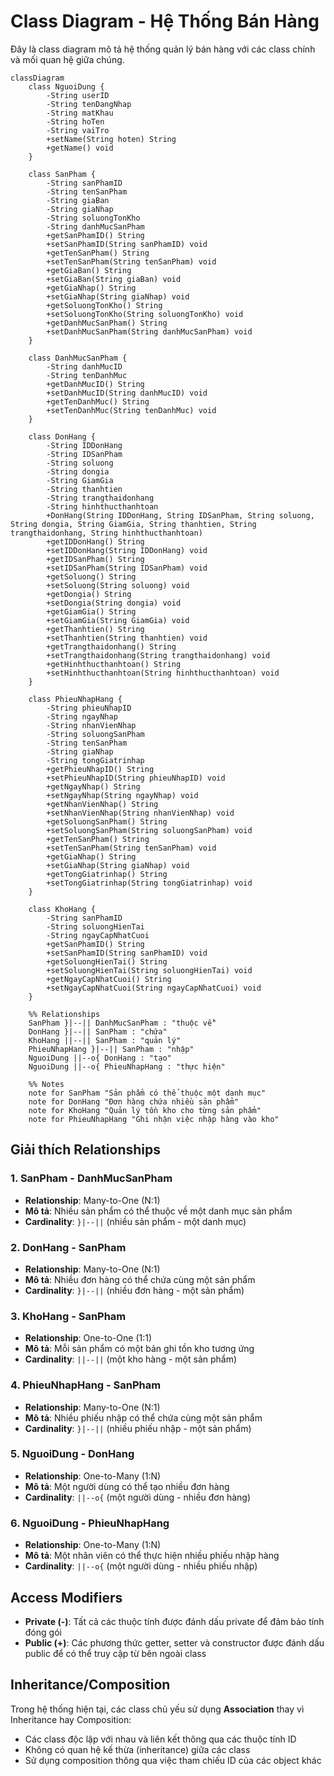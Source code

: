 # Class Diagram - Hệ Thống Bán Hàng

Đây là class diagram mô tả hệ thống quản lý bán hàng với các class chính và mối quan hệ giữa chúng.

```mermaid
classDiagram
    class NguoiDung {
        -String userID
        -String tenDangNhap
        -String matKhau
        -String hoTen
        -String vaiTro
        +setName(String hoten) String
        +getName() void
    }

    class SanPham {
        -String sanPhamID
        -String tenSanPham
        -String giaBan
        -String giaNhap
        -String soluongTonKho
        -String danhMucSanPham
        +getSanPhamID() String
        +setSanPhamID(String sanPhamID) void
        +getTenSanPham() String
        +setTenSanPham(String tenSanPham) void
        +getGiaBan() String
        +setGiaBan(String giaBan) void
        +getGiaNhap() String
        +setGiaNhap(String giaNhap) void
        +getSoluongTonKho() String
        +setSoluongTonKho(String soluongTonKho) void
        +getDanhMucSanPham() String
        +setDanhMucSanPham(String danhMucSanPham) void
    }

    class DanhMucSanPham {
        -String danhMucID
        -String tenDanhMuc
        +getDanhMucID() String
        +setDanhMucID(String danhMucID) void
        +getTenDanhMuc() String
        +setTenDanhMuc(String tenDanhMuc) void
    }

    class DonHang {
        -String IDDonHang
        -String IDSanPham
        -String soluong
        -String dongia
        -String GiamGia
        -String thanhtien
        -String trangthaidonhang
        -String hinhthucthanhtoan
        +DonHang(String IDDonHang, String IDSanPham, String soluong, String dongia, String GiamGia, String thanhtien, String trangthaidonhang, String hinhthucthanhtoan)
        +getIDDonHang() String
        +setIDDonHang(String IDDonHang) void
        +getIDSanPham() String
        +setIDSanPham(String IDSanPham) void
        +getSoluong() String
        +setSoluong(String soluong) void
        +getDongia() String
        +setDongia(String dongia) void
        +getGiamGia() String
        +setGiamGia(String GiamGia) void
        +getThanhtien() String
        +setThanhtien(String thanhtien) void
        +getTrangthaidonhang() String
        +setTrangthaidonhang(String trangthaidonhang) void
        +getHinhthucthanhtoan() String
        +setHinhthucthanhtoan(String hinhthucthanhtoan) void
    }

    class PhieuNhapHang {
        -String phieuNhapID
        -String ngayNhap
        -String nhanVienNhap
        -String soluongSanPham
        -String tenSanPham
        -String giaNhap
        -String tongGiatrinhap
        +getPhieuNhapID() String
        +setPhieuNhapID(String phieuNhapID) void
        +getNgayNhap() String
        +setNgayNhap(String ngayNhap) void
        +getNhanVienNhap() String
        +setNhanVienNhap(String nhanVienNhap) void
        +getSoluongSanPham() String
        +setSoluongSanPham(String soluongSanPham) void
        +getTenSanPham() String
        +setTenSanPham(String tenSanPham) void
        +getGiaNhap() String
        +setGiaNhap(String giaNhap) void
        +getTongGiatrinhap() String
        +setTongGiatrinhap(String tongGiatrinhap) void
    }

    class KhoHang {
        -String sanPhamID
        -String soluongHienTai
        -String ngayCapNhatCuoi
        +getSanPhamID() String
        +setSanPhamID(String sanPhamID) void
        +getSoluongHienTai() String
        +setSoluongHienTai(String soluongHienTai) void
        +getNgayCapNhatCuoi() String
        +setNgayCapNhatCuoi(String ngayCapNhatCuoi) void
    }

    %% Relationships
    SanPham }|--|| DanhMucSanPham : "thuộc về"
    DonHang }|--|| SanPham : "chứa"
    KhoHang ||--|| SanPham : "quản lý"
    PhieuNhapHang }|--|| SanPham : "nhập"
    NguoiDung ||--o{ DonHang : "tạo"
    NguoiDung ||--o{ PhieuNhapHang : "thực hiện"

    %% Notes
    note for SanPham "Sản phẩm có thể thuộc một danh mục"
    note for DonHang "Đơn hàng chứa nhiều sản phẩm"
    note for KhoHang "Quản lý tồn kho cho từng sản phẩm"
    note for PhieuNhapHang "Ghi nhận việc nhập hàng vào kho"
```

## Giải thích Relationships

### 1. SanPham - DanhMucSanPham
- **Relationship**: Many-to-One (N:1)
- **Mô tả**: Nhiều sản phẩm có thể thuộc về một danh mục sản phẩm
- **Cardinality**: `}|--||` (nhiều sản phẩm - một danh mục)

### 2. DonHang - SanPham
- **Relationship**: Many-to-One (N:1)
- **Mô tả**: Nhiều đơn hàng có thể chứa cùng một sản phẩm
- **Cardinality**: `}|--||` (nhiều đơn hàng - một sản phẩm)

### 3. KhoHang - SanPham
- **Relationship**: One-to-One (1:1)
- **Mô tả**: Mỗi sản phẩm có một bản ghi tồn kho tương ứng
- **Cardinality**: `||--||` (một kho hàng - một sản phẩm)

### 4. PhieuNhapHang - SanPham
- **Relationship**: Many-to-One (N:1)
- **Mô tả**: Nhiều phiếu nhập có thể chứa cùng một sản phẩm
- **Cardinality**: `}|--||` (nhiều phiếu nhập - một sản phẩm)

### 5. NguoiDung - DonHang
- **Relationship**: One-to-Many (1:N)
- **Mô tả**: Một người dùng có thể tạo nhiều đơn hàng
- **Cardinality**: `||--o{` (một người dùng - nhiều đơn hàng)

### 6. NguoiDung - PhieuNhapHang
- **Relationship**: One-to-Many (1:N)
- **Mô tả**: Một nhân viên có thể thực hiện nhiều phiếu nhập hàng
- **Cardinality**: `||--o{` (một người dùng - nhiều phiếu nhập)

## Access Modifiers

- **Private (-)**: Tất cả các thuộc tính được đánh dấu private để đảm bảo tính đóng gói
- **Public (+)**: Các phương thức getter, setter và constructor được đánh dấu public để có thể truy cập từ bên ngoài class

## Inheritance/Composition

Trong hệ thống hiện tại, các class chủ yếu sử dụng **Association** thay vì Inheritance hay Composition:
- Các class độc lập với nhau và liên kết thông qua các thuộc tính ID
- Không có quan hệ kế thừa (inheritance) giữa các class
- Sử dụng composition thông qua việc tham chiếu ID của các object khác